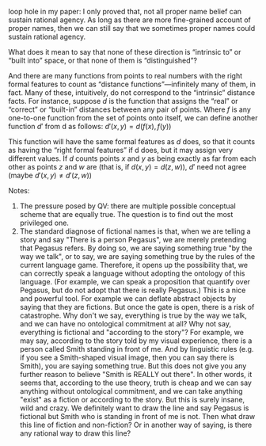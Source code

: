 loop hole in my paper: I only proved that, not all proper name belief can sustain rational agency. As long as there are more fine-grained account of proper names, then we can still say that we sometimes proper names could sustain rational agency.

What does it mean to say that none of these direction is “intrinsic to” or “built into” space, or that none of them is “distinguished”? 

And there are many functions from points to real numbers with the right formal features to count as “distance functions”—infinitely many of them, in fact. Many of these, intuitively, do not correspond to the “intrinsic” distance facts. For instance, suppose $d$ is the function that assigns the “real” or “correct” or “built-in” distances between any pair of points. Where $f$ is any one-to-one function from the set of points onto itself, we can define another function $d'$ from d as follows: $d'(x, y) = d(f (x), f (y))$ 

This function will have the same formal features as $d$ does, so that it counts as having the “right formal features” if d does, but it may assign very different values. If $d$ counts points $x$ and $y$ as being exactly as far from each other as points $z$ and $w$ are (that is, if $d(x, y) = d(z, w)$), $d'$ need not agree (maybe $d'(x, y) \neq d'(z, w)$)

Notes:

1. The pressure posed by QV: there are multiple possible conceptual scheme that are equally true. The question is to find out the most privileged one.
2. The standard diagnose of fictional names is that, when we are telling a story and say "There is a person Pegasus", we are merely pretending that Pegasus refers. By doing so, we are saying something true "by the way we talk", or to say, we are saying something true by the rules of the current language game. Therefore, it opens up the possibility that, we can correctly speak a language without adopting the ontology of this language. (For example, we can speak a proposition that quantify over Pegasus, but do not adopt that there is really Pegasus.) This is a nice and powerful tool. For example we can deflate abstract objects by saying that they are fictions. But once the gate is open, there is a risk of catastrophe. Why don't we say, everything is true by the way we talk, and we can have no ontological commitment at all? Why not say, everything is fictional and "according to the story"? For example, we may say, according to the story told by my visual experience, there is a person called Smith standing in front of me. And by linguistic rules (e.g. if you see a Smith-shaped visual image, then you can say there is Smith), you are saying something true. But this does not give you any further reason to believe "Smith is REALLY out there". In other words, it seems that, according to the use theory, truth is cheap and we can say anything without ontological commitment, and we can take anything "exist" as a fiction or according to the story. But this is surely insane, wild and crazy. We definitely want to draw the line and say Pegasus is fictional but Smith who is standing in front of me is not. Then what draw this line of fiction and non-fiction? Or in another way of saying, is there any rational way to draw this line?